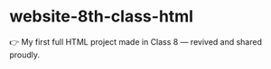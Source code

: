 # website-8th-class-html
👉 My first full HTML project made in Class 8 — revived and shared proudly.
